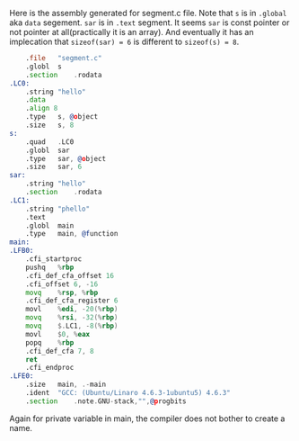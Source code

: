 

Here is the assembly generated for segment.c file. Note that `s` is in `.global` aka `data` segement. `sar` is in `.text` segment. It seems `sar` is const pointer or not pointer at all(practically it is an array). And eventually it has an implecation that `sizeof(sar) = 6` is different to `sizeof(s) = 8`.

```asm
	.file	"segment.c"
	.globl	s
	.section	.rodata
.LC0:
	.string	"hello"
	.data
	.align 8
	.type	s, @object
	.size	s, 8
s:
	.quad	.LC0
	.globl	sar
	.type	sar, @object
	.size	sar, 6
sar:
	.string	"hello"
	.section	.rodata
.LC1:
	.string	"phello"
	.text
	.globl	main
	.type	main, @function
main:
.LFB0:
	.cfi_startproc
	pushq	%rbp
	.cfi_def_cfa_offset 16
	.cfi_offset 6, -16
	movq	%rsp, %rbp
	.cfi_def_cfa_register 6
	movl	%edi, -20(%rbp)
	movq	%rsi, -32(%rbp)
	movq	$.LC1, -8(%rbp)
	movl	$0, %eax
	popq	%rbp
	.cfi_def_cfa 7, 8
	ret
	.cfi_endproc
.LFE0:
	.size	main, .-main
	.ident	"GCC: (Ubuntu/Linaro 4.6.3-1ubuntu5) 4.6.3"
	.section	.note.GNU-stack,"",@progbits
```

Again for private variable in main, the compiler does not bother to create a name.


